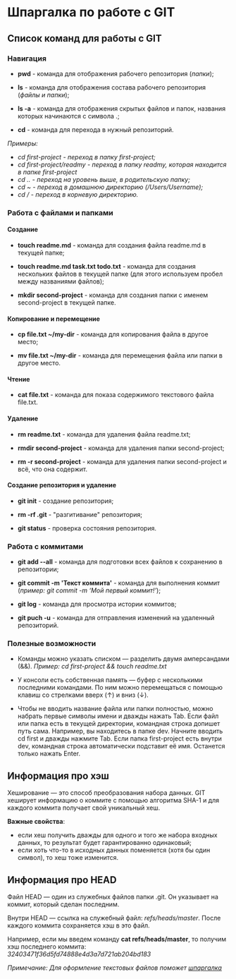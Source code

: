 # Шпаргалка по работе с GIT

## Список команд для работы с GIT

### Навигация
* **pwd** - команда для отображения рабочего репозитория (*папки*);

* **ls** - команда для отображения состава рабочего репозитория (*файлы и папки*);

* **ls -a** - команда для отображения скрытых файлов и папок, названия которых начинаются с символа .;

* **cd** - команда для перехода в нужный репозиторий.
 
*Примеры:* 
 - *cd first-project - переход в папку first-project;*
 - *cd first-project/readmy - переход в папку readmy, которая находится в папке first-project*
 - *cd .. - переход на уровень выше, в родительскую папку;*
 - *cd ~ - переход в домашнюю директорию (/Users/Username);*
 - *cd / - переход в корневую директорию.*

### Работа с файлами и папками
#### Создание
* **touch readme.md** - команда для создания файла readme.md в текущей папке;

* **touch readme.md task.txt todo.txt** - команда для создания нескольких файлов в текущей папке (для этого используем пробел между названиями файлов);

* **mkdir second-project** - команда для создания папки с именем second-project в текущей папке.

#### Копирование и перемещение
* **cp file.txt ~/my-dir** - команда для копирования файла в другое место;

* **mv file.txt ~/my-dir** - команда для перемещения файла или папки в другое место.

#### Чтение
* **cat file.txt** - команда для показа содержимого текстового файла file.txt.

#### Удаление
* **rm readme.txt** - команда для удаления файла readme.txt;

* **rmdir second-project** - команда для удаления папки second-project;

* **rm -r second-project** - команда для удаления папки second-project и всё, что она содержит.

#### Создание репозитория и удаление
* **git init** - создание репозитория; 

* **rm -rf .git** - "разгитивание" репозитория;

* **git status** - проверка состояния репозитория.

### Работа с коммитами
* **git add --all**  - команда для подготовки всех файлов к сохранению в репозитории;

* **git commit -m 'Текст коммита'** - команда для выполнения коммит (*пример: git commit -m ‘Мой первый коммит!’*);

* **git log** - команда для просмотра истории коммитов;

* **git puch -u** - команда для отправления изменений на удаленный репозиторий. 

### Полезные возможности
* Команды можно указать списком — разделить двумя амперсандами (&&). *Пример: cd first-project && touch readme.txt*

* У консоли есть собственная память — буфер с несколькими последними командами. По ним можно перемещаться с помощью клавиш со стрелками вверх (↑) и вниз (↓).

* Чтобы не вводить название файла или папки полностью, можно набрать первые символы имени и дважды нажать Tab. Если файл или папка есть в текущей директории, командная строка допишет путь сама. Например, вы находитесь в папке dev. Начните вводить cd first и дважды нажмите Tab. Если папка first-project есть внутри dev, командная строка автоматически подставит её имя. Останется только нажать Enter.

## Информация про хэш

Хеширование — это способ преобразования набора данных. GIT хеширует информацию о коммите с помощью алгоритма SHA-1 и для каждого коммита получает свой уникальный хеш.

**Важные свойства**:
* если хеш получить дважды для одного и того же набора входных данных, то результат будет гарантированно одинаковый;
* если хоть что-то в исходных данных поменяется (хотя бы один символ), то хеш тоже изменится.

## Информация про HEAD

Файл HEAD — один из служебных файлов папки .git. Он указывает на коммит, который сделан последним.

Внутри HEAD — ссылка на служебный файл: *refs/heads/master*. После каждого коммита сохраняется хэш в это файл.

Например, если мы введем команду **cat refs/heads/master**, то получим хэш последнего коммита:
*32403471f36d5fd74888e4d3a7d721ab204bd183*


*Примечание:
Для оформление текстовых файлов поможет [шпаргалка](https://gist.github.com/fomvasss/8dd8cd7f88c67a4e3727f9d39224a84c)*
